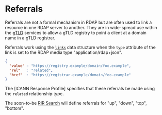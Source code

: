 # Referrals

Referrals are not a formal mechanism in RDAP but are often used to link
a resource in one RDAP server to another. They are in wide-spread use within
the [gTLD](../glossary.md#gtld) services to allow a gTLD registry to
point a client at a domain name in a gTLD registrar.

Referrals work using the [`links`](../protocol/common_data_structures.html#links)
data structure when the `type` attribute of the link is set to the RDAP media
type "application/rdap+json".

```json
{
  "value" : "https://registry.example/domain/foo.example",
  "rel"   : "related",
  "href"  : "https://registrar.example/domain/foo.example"
}
```

The [ICANN Response Profile] specifies that these referrals be made using
the `related` relationship type.

The soon-to-be [RIR Search](https://datatracker.ietf.org/doc/html/draft-ietf-regext-rdap-rir-search-09#name-link-relations)
will define referrals for "up", "down", "top", "bottom".
